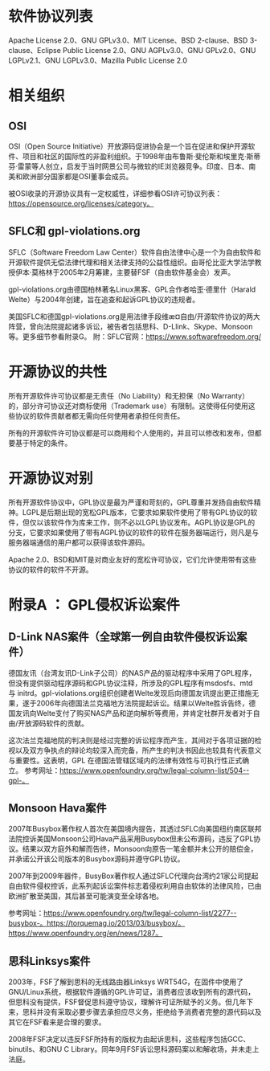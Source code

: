
# 软件协议列表

Apache License 2.0、GNU GPLv3.0、MIT License、BSD 2-clause、BSD 3-clause、Eclipse Public License 2.0、GNU AGPLv3.0、GNU GPLv2.0、GNU LGPLv2.1、GNU LGPLv3.0、Mazilla Public License 2.0

# 相关组织

## OSI 

OSI（Open Source Initiative）开放源码促进协会是一个旨在促进和保护开源软件、项目和社区的国际性的非盈利组织。于1998年由布鲁斯·斐伦斯和埃里克·斯蒂芬·雷蒙等人创立，启发于当时网景公司与微软的IE浏览器竞争。印度、日本、南美和欧洲部分国家都是OSI董事会成员。

被OSI收录的开源协议具有一定权威性，详细参看OSI许可协议列表：https://opensource.org/licenses/category。

## SFLC和 gpl-violations.org

SFLC（Software Freedom Law Center）软件自由法律中心是一个为自由软件和开源软件提供无偿法律代理和相关法律支持的公益性组织。由哥伦比亚大学法学教授伊本·莫格林于2005年2月筹建，主要替FSF（自由软件基金会）发声。

gpl-violations.org由德国柏林著名Linux黑客、GPL合作者哈歪·德里什（Harald Welte）与2004年创建，旨在追查和起诉GPL协议的违规者。

美国SFLC和德国gpl-violations.org是用法律手段维æ¤自由/开源软件协议的两大阵营，曾向法院提起诸多诉讼，被告者包括思科、D-Llink、Skype、Monsoon等。更多细节参看附录G。
附：SFLC官网：https://www.softwarefreedom.org/

# 开源协议的共性

所有开源软件许可协议都是无责任（No Liability）和无担保（No Warranty）的，部分许可协议还对商标使用（Trademark use）有限制。这使得任何使用这些协议的软件贡献者都无需向任何使用者承担任何责任。

所有的开源软件许可协议都是可以商用和个人使用的，并且可以修改和发布，但都要基于特定的条件。

# 开源协议对别

所有开源软件协议中，GPL协议是最为严谨和苛刻的，GPL尊重并发扬自由软件精神。LGPL是后期出现的宽松GPL版本，它要求如果软件使用了带有GPL协议的软件，但仅以该软件作为库来工作，则不必以LGPL协议发布。AGPL协议是GPL的分支，它要求如果使用了带有AGPL协议的软件的软件在服务器端运行，则凡是与服务器端通信的用户都可以获得该软件源码。

Apache 2.0、BSD和MIT是对商业友好的宽松许可协议，它们允许使用带有这些协议的软件的软件不开源。

# 附录A ： GPL侵权诉讼案件

## D-Link NAS案件（全球第一例自由软件侵权诉讼案件）

德国友讯（台湾友讯D-Link子公司）的NAS产品的驱动程序中采用了GPL程序，但没有提供驱动程序源码和GPL协议注释，所涉及的GPL程序有msdosfs、mtd 与 initrd。gpl-violations.org组织创建者Welte发现后向德国友讯提出更正措施无果，遂于2006年向德国法兰克福地方法院提起诉讼。结果以Welte胜诉告终，德国友讯向Welte支付了购买NAS产品和逆向解析等费用，并肯定社群开发者对于自由/开放源码软件的贡献。

这次法兰克福地院的判决则是经过完整的诉讼程序而产生，其间对于各项证据的检视以及双方争执点的辩论均较深入而完备，所产生的判决书因此也较具有代表意义与重要性。这表明，GPL 在德国法管辖区域内的法律有效性与可执行性正式确立。
参考网址：https://www.openfoundry.org/tw/legal-column-list/504--gpl-。

## Monsoon Hava案件

2007年Busybox著作权人首次在美国境内提告，其透过SFLC向美国纽约南区联邦法院控诉美国Monsoon公司Hava产品采用Busybox但未公布源码，违反了GPL协议。结果以双方庭外和解而告终，Monsoon向原告一笔金额并未公开的赔偿金，并承诺公开该公司版本的Busybox源码并遵守GPL协议。

2007年到2009年器件，BusyBox著作权人通过SFLC代理向台湾约21家公司提起自由软件侵权控诉，此系列起诉讼案件标志着侵权利用自由软体的法律风险，已由欧洲扩散至美国，其后甚至可能演变至全球各地。

参考网址：https://www.openfoundry.org/tw/legal-column-list/2277--busybox-。https://torquemag.io/2013/03/busybox/。https://www.openfoundry.org/en/news/1287。

## 思科Linksys案件

2003年，FSF了解到思科的无线路由器Linksys WRT54G，在固件中使用了GNU/Linux系统，根据软件遵循的GPL许可证，消费者应该收到所有的源代码，但思科没有提供，FSF督促思科遵守协议，理解许可证所赋予的义务。但几年下来，思科并没有采取必要步骤去承担应尽义务，拒绝给予消费者完整的源代码以及其它在FSF看来是合理的要求。

2008年FSF决定以违反FSF所持有的版权为由起诉思科，这些程序包括GCC、binutils、和GNU C Library。同年9月FSF诉讼思科源码案以和解收场，并未走上法庭。

